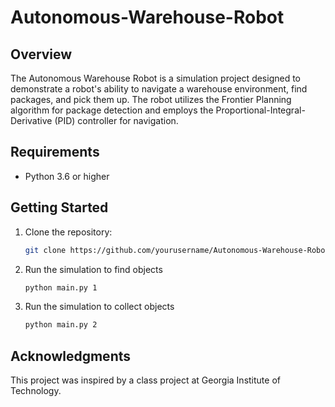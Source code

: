 # Autonomous-Warehouse-Robot

## Overview

The Autonomous Warehouse Robot is a simulation project designed to demonstrate a robot's ability to navigate a warehouse environment, find packages, and pick them up. The robot utilizes the Frontier Planning algorithm for package detection and employs the Proportional-Integral-Derivative (PID) controller for navigation.

## Requirements

- Python 3.6 or higher

## Getting Started

1. Clone the repository:

    ```bash
    git clone https://github.com/yourusername/Autonomous-Warehouse-Robot.git
    ```

2. Run the simulation to find objects

    ```bash
    python main.py 1
    ```
3. Run the simulation to collect objects

    ```bash
    python main.py 2
    ```

## Acknowledgments

This project was inspired by a class project at Georgia Institute of Technology.

